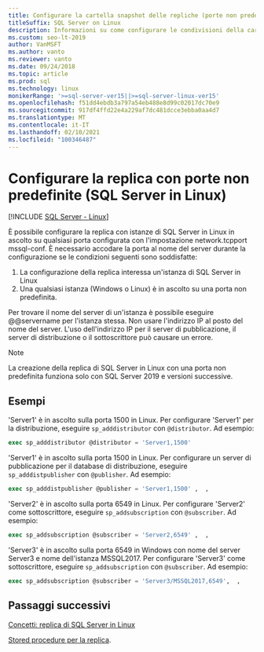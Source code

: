 ```yaml
---
title: Configurare la cartella snapshot delle repliche (porte non predefinite)
titleSuffix: SQL Server on Linux
description: Informazioni su come configurare le condivisioni della cartella snapshot con porte non predefinite per la replica di SQL Server in Linux.
ms.custom: seo-lt-2019
author: VanMSFT
ms.author: vanto
ms.reviewer: vanto
ms.date: 09/24/2018
ms.topic: article
ms.prod: sql
ms.technology: linux
monikerRange: '>=sql-server-ver15||>=sql-server-linux-ver15'
ms.openlocfilehash: f51dd4ebdb3a797a54eb488e8d99c02017dc70e9
ms.sourcegitcommit: 917df4ffd22e4a229af7dc481dcce3ebba0aa4d7
ms.translationtype: MT
ms.contentlocale: it-IT
ms.lasthandoff: 02/10/2021
ms.locfileid: "100346487"
---
```

# <a name="configure-replication-with-non-default-ports-sql-server-linux"></a>Configurare la replica con porte non predefinite (SQL Server in Linux)

[!INCLUDE [SQL Server - Linux](../includes/applies-to-version/sql-linux.md)]

È possibile configurare la replica con istanze di SQL Server in Linux in ascolto su qualsiasi porta configurata con l'impostazione network.tcpport mssql-conf. È necessario accodare la porta al nome del server durante la configurazione se le condizioni seguenti sono soddisfatte:

1. La configurazione della replica interessa un'istanza di SQL Server in Linux
2. Una qualsiasi istanza (Windows o Linux) è in ascolto su una porta non predefinita. 

Per trovare il nome del server di un'istanza è possibile eseguire @@servername per l'istanza stessa. Non usare l'indirizzo IP al posto del nome del server. L'uso dell'indirizzo IP per il server di pubblicazione, il server di distribuzione o il sottoscrittore può causare un errore.

> [!NOTE]
> La creazione della replica di SQL Server in Linux con una porta non predefinita funziona solo con SQL Server 2019 e versioni successive.

## <a name="examples"></a>Esempi

'Server1' è in ascolto sulla porta 1500 in Linux. Per configurare 'Server1' per la distribuzione, eseguire `sp_adddistributor` con `@distributor`. Ad esempio: 

```sql
exec sp_adddistributor @distributor = 'Server1,1500'
```

'Server1' è in ascolto sulla porta 1500 in Linux. Per configurare un server di pubblicazione per il database di distribuzione, eseguire `sp_adddistpublisher` con `@publisher`. Ad esempio:

```sql
exec sp_adddistpublisher @publisher = 'Server1,1500' ,  ,  
```

'Server2' è in ascolto sulla porta 6549 in Linux. Per configurare 'Server2' come sottoscrittore, eseguire `sp_addsubscription` con `@subscriber`. Ad esempio:

```sql
exec sp_addsubscription @subscriber = 'Server2,6549' ,  ,  
```

'Server3' è in ascolto sulla porta 6549 in Windows con nome del server Server3 e nome dell'istanza MSSQL2017. Per configurare 'Server3' come sottoscrittore, eseguire `sp_addsubscription` con `@subscriber`. Ad esempio:

```sql
exec sp_addsubscription @subscriber = 'Server3/MSSQL2017,6549',  ,  
```

## <a name="next-steps"></a>Passaggi successivi

[Concetti: replica di SQL Server in Linux](sql-server-linux-replication.md)

[Stored procedure per la replica](../relational-databases/system-stored-procedures/replication-stored-procedures-transact-sql.md).

